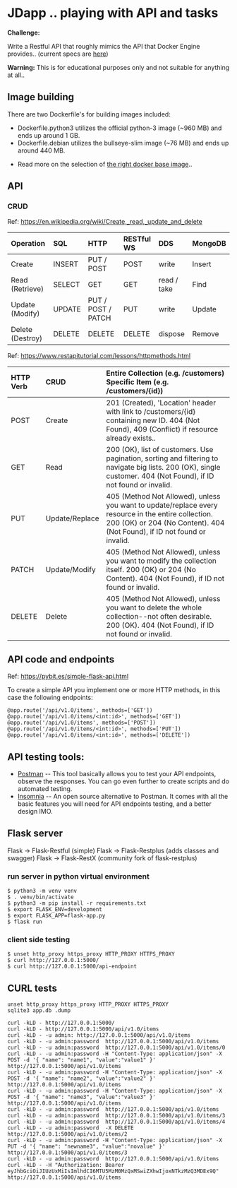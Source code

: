 # JDapp .. playing with API and tasks

**Challenge:**

Write a Restful API that roughly mimics the API that Docker Engine provides..
(current specs are [here](https://docs.docker.com/engine/api/v1.40/))

**Warning:**
This is for educational purposes only and not suitable for anything at all..

## Image building

There are two Dockerfile's for building images included:
- Dockerfile.python3 utilizes the official python-3 image (~960 MB) and ends up around 1 GB.
- Dockerfile.debian  utilizes the bullseye-slim image (~76 MB) and ends up around 440 MB.

* Read more on the selection of [the right docker base image](https://pythonspeed.com/articles/base-image-python-docker-images/)..


## API

### CRUD

Ref: <https://en.wikipedia.org/wiki/Create,_read,_update_and_delete>

| Operation        | SQL    | HTTP               | RESTful WS | DDS         | MongoDB |
| :--------------- | :----- | :----------------- | :--------- | :---------- | :------ |
| Create           | INSERT | PUT / POST         | POST       | write       | Insert  |
| Read (Retrieve)  | SELECT | GET                | GET        | read / take | Find    |
| Update (Modify)  | UPDATE | PUT / POST / PATCH | PUT        | write       | Update  |
| Delete (Destroy) | DELETE | DELETE             | DELETE     | dispose     | Remove  |

Ref: <https://www.restapitutorial.com/lessons/httpmethods.html>

| HTTP Verb | CRUD           | Entire Collection (e.g. /customers) Specific Item (e.g. /customers/{id}) |
| :-------- | :------------- | :----------------------------------------------------------------------- |
| POST      | Create         | 201 (Created), 'Location' header with link to /customers/{id} containing new ID. 404 (Not Found), 409 (Conflict) if resource already exists.. |
| GET       | Read           | 200 (OK), list of customers. Use pagination, sorting and filtering to navigate big lists. 200 (OK), single customer. 404 (Not Found), if ID not found or invalid. |
| PUT       | Update/Replace | 405 (Method Not Allowed), unless you want to update/replace every resource in the entire collection. 200 (OK) or 204 (No Content). 404 (Not Found), if ID not found or invalid. |
| PATCH     | Update/Modify  | 405 (Method Not Allowed), unless you want to modify the collection itself. 200 (OK) or 204 (No Content). 404 (Not Found), if ID not found or invalid. |
| DELETE    | Delete         | 405 (Method Not Allowed), unless you want to delete the whole collection--not often desirable. 200 (OK). 404 (Not Found), if ID not found or invalid. |

## API code and endpoints

Ref: <https://pybit.es/simple-flask-api.html>

To create a simple API you implement one or more HTTP methods, in this case the following endpoints:

```
@app.route('/api/v1.0/items', methods=['GET'])
@app.route('/api/v1.0/items/<int:id>', methods=['GET'])
@app.route('/api/v1.0/items', methods=['POST'])
@app.route('/api/v1.0/items/<int:id>', methods=['PUT'])
@app.route('/api/v1.0/items/<int:id>', methods=['DELETE'])
```

## API testing tools:

- [Postman](https://www.getpostman.com/) -- This tool basically allows you to test your API endpoints, observe the responses. You can go even further to create scripts and do automated testing.
- [Insomnia](https://insomnia.rest/) -- An open source alternative to Postman. It comes with all the basic features you will need for API endpoints testing, and a better design IMO.

## Flask server

Flask -> Flask-Restful		(simple)
Flask -> Flask-Restplus	(adds classes and swagger)
Flask -> Flask-RestX		(community fork of flask-restplus)

### run server in python virtual environment

```
$ python3 -m venv venv
$ . venv/bin/activate
$ python3 -m pip install -r requirements.txt
$ export FLASK_ENV=development
$ export FLASK_APP=flask-app.py
$ flask run
```

### client side testing

```
$ unset http_proxy https_proxy HTTP_PROXY HTTPS_PROXY
$ curl http://127.0.0.1:5000/
$ curl http://127.0.0.1:5000/api-endpoint
```


## CURL tests

```
unset http_proxy https_proxy HTTP_PROXY HTTPS_PROXY
sqlite3 app.db .dump

curl -kLD - http://127.0.0.1:5000/
curl -kLD - http://127.0.0.1:5000/api/v1.0/items
curl -kLD - -u admin: http://127.0.0.1:5000/api/v1.0/items
curl -kLD - -u admin:password  http://127.0.0.1:5000/api/v1.0/items
curl -kLD - -u admin:password  http://127.0.0.1:5000/api/v1.0/items/0
curl -kLD - -u admin:password -H "Content-Type: application/json" -X POST -d '{ "name": "name1", "value":"value1" }' http://127.0.0.1:5000/api/v1.0/items
curl -kLD - -u admin:password -H "Content-Type: application/json" -X POST -d '{ "name": "name2", "value":"value2" }' http://127.0.0.1:5000/api/v1.0/items
curl -kLD - -u admin:password -H "Content-Type: application/json" -X POST -d '{ "name": "name3", "value":"value3" }' http://127.0.0.1:5000/api/v1.0/items
curl -kLD - -u admin:password  http://127.0.0.1:5000/api/v1.0/items
curl -kLD - -u admin:password  http://127.0.0.1:5000/api/v1.0/items/3
curl -kLD - -u admin:password  http://127.0.0.1:5000/api/v1.0/items/4
curl -kLD - -u admin:password  -X DELETE http://127.0.0.1:5000/api/v1.0/items/2
curl -kLD - -u admin:password -H "Content-Type: application/json" -X PUT -d '{ "name": "newname3", "value":"novalue" }' http://127.0.0.1:5000/api/v1.0/items/3
curl -kLD - -u admin:password  http://127.0.0.1:5000/api/v1.0/items
curl -kLD - -H "Authorization: Bearer eyJhbGciOiJIUzUxMiIsImlhdCI6MTU5MzM0MzQxMSwiZXhwIjoxNTkzMzQ3MDEx9Q" http://127.0.0.1:5000/api/v1.0/items
```

